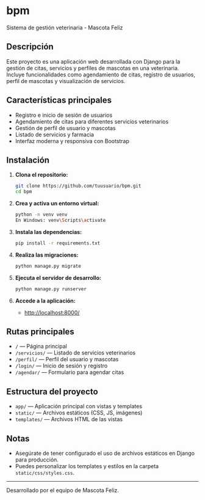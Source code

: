 # bpm

Sistema de gestión veterinaria - Mascota Feliz

## Descripción

Este proyecto es una aplicación web desarrollada con Django para la gestión de citas, servicios y perfiles de mascotas en una veterinaria. Incluye funcionalidades como agendamiento de citas, registro de usuarios, perfil de mascotas y visualización de servicios.

## Características principales

- Registro e inicio de sesión de usuarios
- Agendamiento de citas para diferentes servicios veterinarios
- Gestión de perfil de usuario y mascotas
- Listado de servicios y farmacia
- Interfaz moderna y responsiva con Bootstrap

## Instalación

1. **Clona el repositorio:**
   ```bash
   git clone https://github.com/tuusuario/bpm.git
   cd bpm
   ```

2. **Crea y activa un entorno virtual:**
   ```bash
   python -m venv venv
   En Windows: venv\Scripts\activate
   ```

3. **Instala las dependencias:**
   ```bash
   pip install -r requirements.txt
   ```

4. **Realiza las migraciones:**
   ```bash
   python manage.py migrate
   ```

5. **Ejecuta el servidor de desarrollo:**
   ```bash
   python manage.py runserver
   ```

6. **Accede a la aplicación:**
   - [http://localhost:8000/](http://localhost:8000/)

## Rutas principales

- `/` — Página principal
- `/servicios/` — Listado de servicios veterinarios
- `/perfil/` — Perfil del usuario y mascotas
- `/login/` — Inicio de sesión y registro
- `/agendar/` — Formulario para agendar citas

## Estructura del proyecto

- `app/` — Aplicación principal con vistas y templates
- `static/` — Archivos estáticos (CSS, JS, imágenes)
- `templates/` — Archivos HTML de las vistas

## Notas

- Asegúrate de tener configurado el uso de archivos estáticos en Django para producción.
- Puedes personalizar los templates y estilos en la carpeta `static/css/styles.css`.

---

Desarrollado por el equipo de Mascota Feliz.